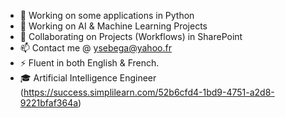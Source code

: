 
- 🔭 Working on some applications in Python
- 🌱 Working on AI & Machine Learning Projects
- 👯 Collaborating on Projects (Workflows) in SharePoint
- 📫 Contact me @ ysebega@yahoo.fr
- ⚡ Fluent in both English & French.
- 🎓 Artificial Intelligence Engineer (https://success.simplilearn.com/52b6cfd4-1bd9-4751-a2d8-9221bfaf364a)
